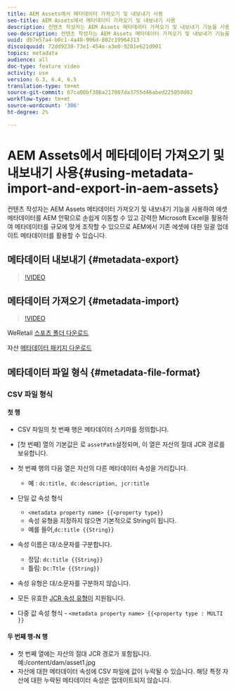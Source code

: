 ```yaml
---
title: AEM Assets에서 메타데이터 가져오기 및 내보내기 사용
seo-title: AEM Assets에서 메타데이터 가져오기 및 내보내기 사용
description: 컨텐츠 작성자는 AEM Assets 메타데이터 가져오기 및 내보내기 기능을 사용하여 에셋 메타데이터를 AEM 안팎으로 손쉽게 이동할 수 있고 강력한 Microsoft Excel을 활용하여 메타데이터를 규모에 맞게 조작할 수 있으므로 AEM에서 기존 에셋에 대한 일괄 업데이트 메타데이터를 활용할 수 있습니다.
seo-description: 컨텐츠 작성자는 AEM Assets 메타데이터 가져오기 및 내보내기 기능을 사용하여 에셋 메타데이터를 AEM 안팎으로 손쉽게 이동할 수 있고 강력한 Microsoft Excel을 활용하여 메타데이터를 규모에 맞게 조작할 수 있으므로 AEM에서 기존 에셋에 대한 일괄 업데이트 메타데이터를 활용할 수 있습니다.
uuid: db7e57a4-b0c1-4a48-906d-802c19964313
discoiquuid: 72dd9230-73e1-454e-a3e0-9281e621d901
topics: metadata
audience: all
doc-type: feature video
activity: use
version: 6.3, 6.4, 6.5
translation-type: tm+mt
source-git-commit: 67ca08bf386a217807da3755d46abed225050d02
workflow-type: tm+mt
source-wordcount: '306'
ht-degree: 2%

---
```



# AEM Assets에서 메타데이터 가져오기 및 내보내기 사용{#using-metadata-import-and-export-in-aem-assets}

컨텐츠 작성자는 AEM Assets 메타데이터 가져오기 및 내보내기 기능을 사용하여 에셋 메타데이터를 AEM 안팎으로 손쉽게 이동할 수 있고 강력한 Microsoft Excel을 활용하여 메타데이터를 규모에 맞게 조작할 수 있으므로 AEM에서 기존 에셋에 대한 일괄 업데이트 메타데이터를 활용할 수 있습니다.

## 메타데이터 내보내기 {#metadata-export}

>[!VIDEO](https://video.tv.adobe.com/v/22132/?quality=9&learn=on)

## 메타데이터 가져오기 {#metadata-import}

>[!VIDEO](https://video.tv.adobe.com/v/21374/?quality=9&learn=on)

WeRetail [스포츠 폴더 다운로드](assets/we-retail-sports.zip)

자산 [메타데이터 패키지 다운로드](assets/we-retail-sports-asset-metadata.zip)

## 메타데이터 파일 형식 {#metadata-file-format}

### CSV 파일 형식

#### 첫 행

* CSV 파일의 첫 번째 행은 메타데이터 스키마를 정의합니다.
* [첫 번째] 열의 기본값은 로 `assetPath`설정되며, 이 열은 자산의 절대 JCR 경로를 보유합니다.

* 첫 번째 행의 다음 열은 자산의 다른 메타데이터 속성을 가리킵니다.

   * 예 : `dc:title, dc:description, jcr:title`

* 단일 값 속성 형식

   * `<metadata property name> {{<property type}}`
   * 속성 유형을 지정하지 않으면 기본적으로 String이 됩니다.
   * 예를 들어,`dc:title {{String}}`

* 속성 이름은 대/소문자를 구분합니다.
   * 정답: `dc:title {{String}}`
   * 틀림: `Dc:Ttle {{String}}`

* 속성 유형은 대/소문자를 구분하지 않습니다.
* 모든 유효한 [JCR 속성 유형이](https://docs.adobe.com/docs/en/spec/jsr170/javadocs/jcr-2.0/javax/jcr/PropertyType.html) 지원됩니다.

* 다중 값 속성 형식 - `<metadata property name> {{<property type : MULTI }}`

#### 두 번째 행-N 행

* 첫 번째 열에는 자산의 절대 JCR 경로가 포함됩니다. 예:/content/dam/asset1.jpg
* 자산에 대한 메타데이터 속성에 CSV 파일에 값이 누락될 수 있습니다. 해당 특정 자산에 대한 누락된 메타데이터 속성은 업데이트되지 않습니다.